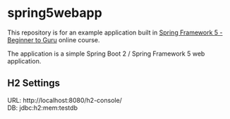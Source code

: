 # spring5webapp
This repository is for an example application built in [Spring Framework 5 - Beginner to Guru](https://www.udemy.com/testing-spring-boot-beginner-to-guru/?couponCode=GITHUB_REPO) online course.

The application is a simple Spring Boot 2 / Spring Framework 5 web application.

## H2 Settings
URL: http://localhost:8080/h2-console/  
DB: jdbc:h2:mem:testdb  
